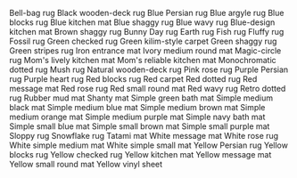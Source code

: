 Bell-bag rug
Black wooden-deck rug
Blue Persian rug
Blue argyle rug
Blue blocks rug
Blue kitchen mat
Blue shaggy rug
Blue wavy rug
Blue-design kitchen mat
Brown shaggy rug
Bunny Day rug
Earth rug
Fish rug
Fluffy rug
Fossil rug
Green checked rug
Green kilim-style carpet
Green shaggy rug
Green stripes rug
Iron entrance mat
Ivory medium round mat
Magic-circle rug
Mom's lively kitchen mat
Mom's reliable kitchen mat
Monochromatic dotted rug
Mush rug
Natural wooden-deck rug
Pink rose rug
Purple Persian rug
Purple heart rug
Red blocks rug
Red carpet
Red dotted rug
Red message mat
Red rose rug
Red small round mat
Red wavy rug
Retro dotted rug
Rubber mud mat
Shanty mat
Simple green bath mat
Simple medium black mat
Simple medium blue mat
Simple medium brown mat
Simple medium orange mat
Simple medium purple mat
Simple navy bath mat
Simple small blue mat
Simple small brown mat
Simple small purple mat
Sloppy rug
Snowflake rug
Tatami mat
White message mat
White rose rug
White simple medium mat
White simple small mat
Yellow Persian rug
Yellow blocks rug
Yellow checked rug
Yellow kitchen mat
Yellow message mat
Yellow small round mat
Yellow vinyl sheet
